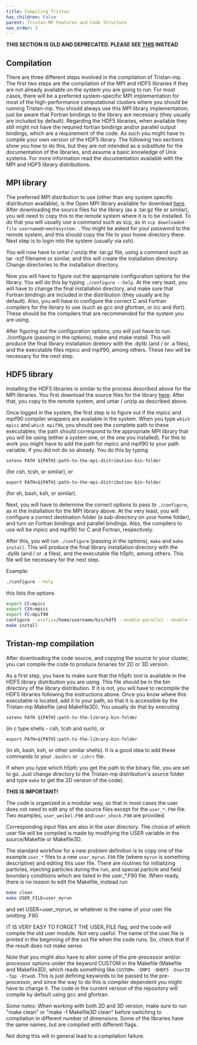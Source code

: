 ```yaml
---
title: Compiling Tristan
has_children: False
parent: Tristan-MP Features and Code Structure
nav_order: 3
---
```

**THIS SECTION IS OLD AND DEPRECATED. PLEASE SEE [THIS](~/GettingStarted/Downloading-and-Compiling-Tristan.md) INSTEAD**

## Compilation
There are three different steps involved in the compilation of Tristan-mp. The first two steps are the compilation of the MPI and HDF5 libraries if they are not already available on the system you are going to run. For most cases, there will be a preferred system-specific MPI implementation for most of the high-performance computational clusters where you should be running Tristan-mp. You should always use this MPI library implementation; just be aware that Fortran bindings to the library are necessary (they usually are included by default). Regarding the HDF5 libraries, when available they still might not have the required fortran bindings and/or parallel output bindings, which are a requirement of the code. As such you might have to compile your own version of the HDF5 library. The following two sections show you how to do this, but they are not intended as a substitute for the documentation of the libraries, and assume a basic knowledge of Unix systems. For more information read the documentation available with the MPI and HDF5 library distributions.

## MPI library
The preferred MPI distribution to use (other than any system specific distribution available), is the Open MPI library available for download [here](https://www.open-mpi.org/). After downloading the source files for the library (as a .tar.gz file or similar), you will need to copy this to the remote system where it is to be installed. To do that you will usually use a command such as scp, as in `scp downloaded-file username@remotesystem:` . You might be asked for your password to the remote system, and this should copy the file to your home directory there. Next step is to login into the system (usually via ssh).

You will now have to untar / unzip the .tar.gz file, using a command such as tar -xzf filename or similar, and this will create the installation directory. Change directories to the installation directory.

Now you will have to figure out the appropriate configuration options for the library. You will do this by typing `./configure --help`. At the very least, you will have to change the final installation directory, and make sure that Fortran bindings are included in the distribution (they usually are by default). Also, you will have to configure the correct C and Fortran compilers for the library to use (such as gcc and gfortran, or icc and ifort). These should be the compilers that are recommended for the system you are using.

After figuring out the configuration options, you will just have to run: ./configure (passing in the options), make and make install. This will produce the final library installation diretory with the .dylib (and / or .a files), and the executable files mpicc and mpif90, among others. These two will be necessary for the next step.

## HDF5 library
Installing the HDF5 libraries is similar to the process described above for the MPI libraries. You first download the source files for the library [here](https://portal.hdfgroup.org/display/support). After that, you copy to the remote system, and untar / unzip as described above.

Once logged in the system, the first step is to figure out if the mpicc and mpif90 compiler wrappers are available in the system. When you type `which mpicc` and `which mpif90`, you should see the complete path to these executables; the path should correspond to the appropriate MPI library that you will be using (either a system one, or the one you installed). For this to work you might have to add the path for mpicc and mpif90 to your path variable, if you did not do so already. You do this by typing
```
setenv PATH ${PATH}:path-to-the-mpi-distribution-bin-folder
```
(for csh, tcsh, or similar), or
```
export PATH=${PATH}:path-to-the-mpi-distribution-bin-folder
```
(for sh, bash, ksh, or similar).

Next, you will have to determine the correct options to pass to `./configure`, as in the installation for the MPI library above. At the very least, you will configure a correct destination folder (a sub-directory on your home folder), and turn on Fortran bindings and parallel bindings. Also, the compilers to use will be mpicc and mpif90 for C and Fortran, respectively.

After this, you will run `./configure` (passing in the options), `make` and `make install`. This will produce the final library installation directory with the .dylib (and / or .a files), and the executable file h5pfc, among others. This file will be necessary for the next step.

Example:
```bash
./configure --help
```
this lists the options
```bash
export CC=mpicc
export CXX=mpicc
export FC=mpif90
configure --prefix=/home/username/bin/hdf5 --enable-parallel --enable-fortran
make install
```

## Tristan-mp compilation
After downloading the code source, and copying the source to your cluster, you can compile the code to produce binaries for 2D or 3D version.

As a first step, you have to make sure that the h5pfc tool is available in the HDF5 library distribution you are using. This file should be in the bin directory of the library distribution. If it is not, you will have to recompile the HDF5 libraries following the instructions above. Once you know where this executable is located, add it to your path, so that it is accessible by the Tristan-mp Makefile (and Makefile3D). You usually do that by executing
```
setenv PATH ${PATH}:path-to-the-library-bin-folder
```
(in c type shells - csh, tcsh and such), or
```
export PATH=${PATH}:path-to-the-library-bin-folder
```
(in sh, bash, ksh, or other similar shells). It is a good idea to add these commands to your `.bashrc` or `.cshrc` file.

If when you type which h5pfc you get the path to the binary file, you are set to go. Just change directory to the Tristan-mp distribution's source folder and type `make` to get the 2D version of the code).

**THIS IS IMPORTANT!**

The code is organized in a modular way, so that in most cases the user does not need to edit any of the source files except for the `user_*.F90` file. Two examples, `user_weibel.F90` and `user_shock.F90` are provided.

Corresponding input files are also in the user directory.
The choice of which user file will be compiled is made by modifying the USER variable in the source/Makefile or Makefile3D.

The standard workflow for a new problem definition is to copy one of the example `user_*` files to a new `user_myrun.F90` file (where `myrun` is something descriptive) and editing this user file. There are routines for initializing particles, injecting particles during the run, and special particle and field boundary conditions which are listed in the user_*.F90 file. When ready, there is no reason to edit the Makefile, instead run
```bash
make clean
make USER_FILE=user_myrun
```
and set USER=user_myrun, or whatever is the name of your user file omitting .F90

IT IS VERY EASY TO FORGET THE USER_FILE flag, and the code will compile the old user module. Not very useful.
The name of the user file is printed in the beginning of the out file when the code runs. So, check that if the result does not make sense.

Note that you might also have to alter some of the pre-processor and/or processor options under the keyword CUSTOM in the Makefile (Makefile and Makefile3D), which reads something like `CUSTOM= -DMPI -DHDF5 -DserIO -fpp -DtwoD`. This is just defining keywords to be passed to the pre-processor, and since the way to do this is compiler dependent you might have to change it. The code in the current version of the repository will compile by default using gcc and gfortran.

*Some notes:*
When working with both 2D and 3D version, make sure to run "make clean" or "make -f Makefile3D clean" before switching to compilation in different number of dimensions. Some of the libraries have the same names, but are compiled with different flags.

Not doing this will in general lead to a compilation failure.

